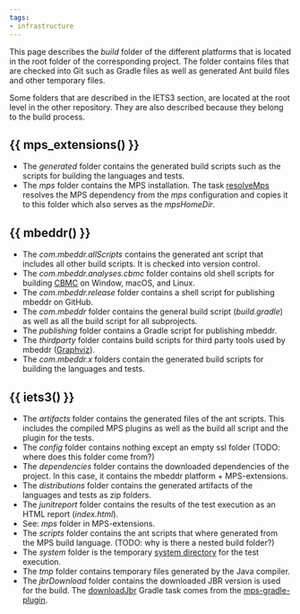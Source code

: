 ```yaml
---
tags:
- infrastructure
---
```

This page describes the *build* folder of the different platforms that is located in the root folder of the corresponding project. The folder contains files that are checked into Git such as Gradle files as well as generated Ant build files and other temporary files.

Some folders that are described in the IETS3 section, are located at the root level in the other repository. They are also described
because they belong to the build process.

## {{ mps_extensions() }}

- The *generated* folder contains the generated build scripts such as the scripts for building the languages and tests.
- The *mps* folder contains the MPS installation. The task [resolveMps](https://github.com/JetBrains/MPS-extensions/blob/master/build.gradle#L159)
resolves the MPS dependency from the *mps* configuration and copies it to this folder which also serves as the *mpsHomeDir*.

## {{ mbeddr() }}

- The *com.mbeddr.allScripts* contains the generated ant script that includes all other build scripts. It is checked into version control.
- The *com.mbeddr.analyses.cbmc* folder contains old shell scripts for building [CBMC](https://github.com/diffblue/cbmc) on Window, macOS, and Linux.
- The *com.mbeddr.release* folder contains a shell script for publishing mbeddr on GitHub.
- The *com.mbeddr* folder contains the general build script (*build.gradle*) as well as all the build script for all subprojects.
- The *publishing* folder contains a Gradle script for publishing mbeddr.
- The *thirdparty* folder contains build scripts for third party tools used by mbeddr ([Graphviz](https://graphviz.org/)).
- The *com.mbeddr.x* folders contain the generated build scripts for building the languages and tests.

## {{ iets3() }}

- The *artifacts* folder contains the generated files of the ant scripts. This includes the compiled MPS plugins as well as the
build all script and the plugin for the tests.
- The *config* folder contains nothing except an empty ssl folder (TODO: where does this folder come from?)
- The *dependencies* folder contains the downloaded dependencies of the project. In this case, it contains the mbeddr platform + MPS-extensions.
- The *distributions* folder contains the generated artifacts of the languages and tests as zip folders.
- The *junitreport* folder contains the results of the test execution as an HTML report (*index.html*).
- See: *mps* folder in MPS-extensions.
- The *scripts* folder contains the ant scripts that where generated from the MPS build language. (TODO: why is there a nested build folder?)
- The *system* folder is the temporary [system directory](https://www.jetbrains.com/help/mps/directories-used-by-the-ide-to-store-settings-caches-plugins-and-logs.html#system-directory) for the test execution.
- The *tmp* folder contains temporary files generated by the Java compiler.
- The *jbrDownload* folder contains the downloaded JBR version is used for the build. The [downloadJbr](https://github.com/mbeddr/mps-gradle-plugin#download-jetbrains-runtime) Gradle task
comes from the [mps-gradle-plugin](https://github.com/mbeddr/mps-gradle-plugin).